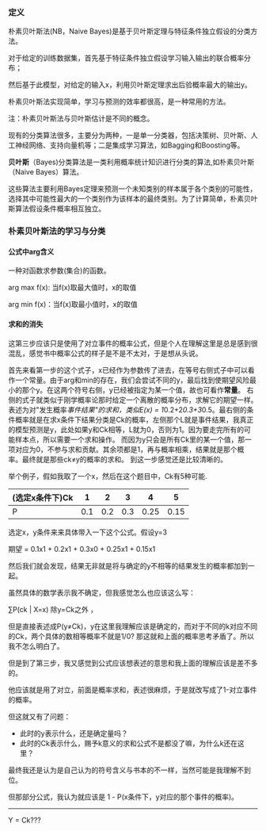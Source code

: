 ### 定义

朴素贝叶斯法(NB，Naive Bayes)是基于贝叶斯定理与特征条件独立假设的分类方法。

对于给定的训练数据集，首先基于特征条件独立假设学习输入输出的联合概率分布；

然后基于此模型，对给定的输入x，利用贝叶斯定理求出后验概率最大的输出y。

朴素贝叶斯法实现简单，学习与预测的效率都很高，是一种常用的方法。



注：朴素贝叶斯法与贝叶斯估计是不同的概念。



现有的分类算法很多，主要分为两种，一是单一分类器，包括决策树、贝叶斯、人工神经网络、支持向量机等；二是集成学习算法，如Bagging和Boosting等。

**贝叶斯**（Bayes)分类算法是一类利用概率统计知识进行分类的算法,如朴素贝叶斯（Naive Bayes）算法。

这些算法主要利用Bayes定理来预测一个未知类别的样本属于各个类别的可能性，选择其中可能性最大的一个类别作为该样本的最终类别。为了计算简单，朴素贝叶斯算法假设条件概率相互独立。



### 朴素贝叶斯法的学习与分类



#### 公式中arg含义

一种对函数求参数(集合)的函数。

arg max f(x): 当f(x)取最大值时，x的取值

arg min f(x)：当f(x)取最小值时，x的取值



#### 求和的消失

这第三步应该只是使用了对立事件的概率公式，但是个人在理解这里是总是感到很混乱，感觉书中概率公式的样子是不是不太对，于是想从头说。

首先来看第一步的这个式子，x已经作为参数传了进去，在等号右侧式子中可以看作一个常量。由于arg和min的存在，我们会尝试不同的y，最后找到使期望风险最小的那个y。在这两个符号右侧，y已经被指定为某一个值，故也可看作**常量**。
右侧的式子就类似于刚学概率论那时给定一个离散的概率分布，求解它的期望一样。表述为对"发生概率*事件结果"的求和，类似E(x) = 1*0.2+2*0.3+3*0.5。最右侧的条件概率就是在求x条件下结果分类是Ck的概率，左侧那个L就是事件结果，我真正的模型预测是y，此处如果y和Ck相等，L就为0，否则为1。因为要走完所有的可能样本点，所以需要一个求和操作。
而因为y只会是所有Ck里的某一个值，那一项对应为0，不参与求和贡献。其余项都是1，再与概率相乘，结果就是那个概率。最终就是那些ck≠y的概率的求和。
到这一步感觉还是比较清晰的。

举个例子，假如我取了一个x，然后在这个题目中，Ck有5种可能.

| (选定x条件下)Ck | 1    | 2    | 3    | 4    | 5    |
| --------------- | ---- | ---- | ---- | ---- | ---- |
| P               | 0.1  | 0.2  | 0.3  | 0.25 | 0.15 |

选定x，y条件来来具体带入一下这个公式。假设y=3

期望 = 0.1x1 + 0.2x1 + 0.3x0 + 0.25x1 + 0.15x1   

然后我们就会发现，结果无非就是将与确定的y不相等的结果发生的概率都加到一起。

虽然具体的数学表示我不确定，但我感觉怎么也应该这么写：

∑P(ck | X=x)   除y=Ck之外  ，

但是直接表述成P(y≠Ck)，y在这里我理解应该是确定的，而对于不同的k对应不同的Ck，两个具体的数相等概率不就是1/0? 那这就和上面的概率思考矛盾了。所以我不怎么明白了。

但是到了第三步，我又感觉到公式应该想表述的意思和我上面的理解应该是差不多的。

他应该就是用了对立，前面是概率求和，表述很麻烦，于是就改写成了1-对立事件的概率。

但这就又有了问题：

* 此时的y表示什么，还是确定量吗？
* 此时的Ck表示什么，赐予k意义的求和公式不是都没了嘛，为什么k还在这里？



最终我还是认为是自己认为的符号含义与书本的不一样，当然可能是我理解不到位。

但那部分公式，我认为就应该是 1 - P(x条件下，y对应的那个事件的概率)。





---

Y = Ck???
